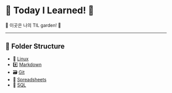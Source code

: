 # 🐥 Today I Learned! 🌈

🌸 이곳은 나의 TIL garden! 🌱

---

## 📂 Folder Structure

- 🐧 [Linux](./Linux/Linux.md)
- #️⃣ [Markdown](./Markdown/Markdown.md)
- 🗃️ [Git](./git/git.md)
- 📑 [Spreadsheets](./spreadsheets/spreadsheets.md)
- 🧩 [SQL](./SQL)
